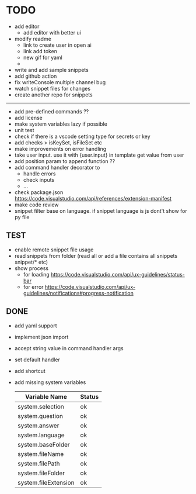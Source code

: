 # TODO
* add editor
   - add editor with better ui
* modify readme
   - link to create user in open ai
   - link add token 
   - new gif for yaml 
   -
* write and add sample snippets
* add github action
* fix writeConsole multiple channel bug
* watch snippet files for changes
* create another repo for snippets
------  
* add pre-defined commands ??
* add license
* make system variables lazy if possible
* unit test
* check if there is a vscode setting type for secrets or key
* add checks > isKeySet, isFileSet etc
* make improvements on error handling
* take user input. use it with {user.input} in template get value from user
* add position param to append function ??
* add command handler decorator to
  * handle errors
  * check inputs
  * ...
* check package.json https://code.visualstudio.com/api/references/extension-manifest
* make code review
* snippet filter base on language. if snippet language is js dont't show for py file 
## TEST
* enable remote snippet file usage
* read snippets from folder (read all or add a file contains all snippets snippet/* etc)
* show process 
    - for loading https://code.visualstudio.com/api/ux-guidelines/status-bar
    - for error https://code.visualstudio.com/api/ux-guidelines/notifications#progress-notification
## DONE
* add yaml support
* implement json import
* accept string value in command handler args
* set default handler
* add shortcut
* add missing system variables

   | Variable Name        | Status |
   | -------------------- | ------ |
   | system.selection     | ok     |
   | system.question      | ok     |
   | system.answer        | ok     |
   | system.language      | ok     |
   | system.baseFolder    | ok     |
   | system.fileName      | ok     |
   | system.filePath      | ok     |
   | system.fileFolder    | ok     |
   | system.fileExtension | ok     |